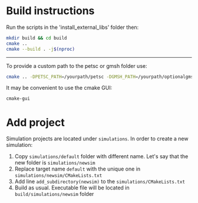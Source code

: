 # Build instructions

Run the scripts in the 'install_external_libs' folder then:
```bash
mkdir build && cd build
cmake ..
cmake --build . -j$(nproc)
```

---

To provide a custom path to the petsc or gmsh folder use:
```bash
cmake .. -DPETSC_PATH=/yourpath/petsc -DGMSH_PATH=/yourpath/optionalgmsh
```

It may be convenient to use the cmake GUI:
```bash
cmake-gui
```

# Add project

Simulation projects are located under `simulations`.
In order to create a new simulation:

1. Copy `simulations/default` folder with different name. Let's say that the new folder is
   `simulations/newsim`
1. Replace target name `default` with the unique one in `simulations/newsim/CMakeLists.txt`
1. Add line `add_subdirectory(newsim)` to the `simulations/CMakeLists.txt`
1. Build as usual. Executable file will be located in `build/simulations/newsim` folder

